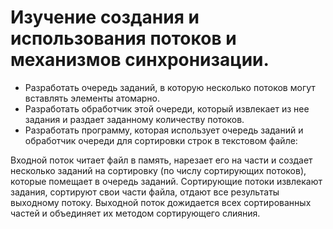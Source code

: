 # Изучение создания и использования потоков и механизмов синхронизации.

- Разработать очередь заданий, в которую несколько потоков могут вставлять элементы атомарно.
- Разработать обработчик этой очереди, который извлекает из нее задания и раздает заданному количеству потоков.
- Разработать программу, которая использует очередь заданий и обработчик очереди для сортировки строк в текстовом файле:

Входной поток читает файл в память, нарезает его на части и создает несколько заданий на сортировку (по числу сортирующих потоков), 
которые помещает в очередь заданий. Сортирующие потоки извлекают задания, сортируют свои части файла, отдают все результаты 
выходному потоку. Выходной поток дожидается всех сортированных частей и объединяет их методом сортирующего слияния.